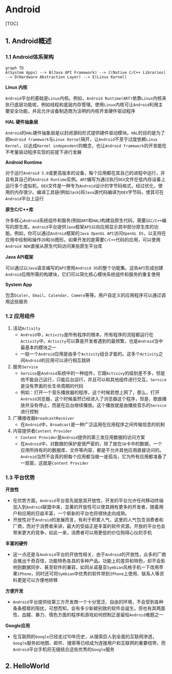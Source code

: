 # Android

[TOC]

## 1. Android概述

### 1.1 Android体系架构

```mermaid
graph TD
A(System Apps) --> B(Java API Framework) --> C(Native C/C++ Libraries) --> D(Hardware Abstraction Layer) --> E(Linux Kernel)
```

**Linux 内核**

`Android`平台的基础是`Linux`内核。例如，`Android Runtime(ART)`依靠`Linux`内核来执行底层功能呢，例如线程和底层内存管理。使用`Linux`内核可让`Android`利用主要安全功能，并且允许设备制造商为注明的内核开发硬件驱动程序

**HAL 硬件抽象层**

`Android`的`HAL`硬件抽象层是以封闭源码形式提供硬件驱动模块。`HAL`的目的是为了把`Android framework`与`Linux Kernel`隔开，让`Android`不至于过度依赖`Linux Kernel`，以达成`Kernel independent`的概念，也让`Android framework`的开发能在不考量驱动程序实现的前提下进行发展

**Android Runtime**

对于运行`Android 5.0`或更高版本的设备，每个应用都在其自己的进程中运行，并且有其自己的`Android Runtime`实例。`ART`编写为通过执行`DEX`文件在低内存设备上运行多个虚拟机，`DEX`文件是一种专为`Android`设计的字节码格式，经过优化，使用的内存很少。编译工具链(例如`Jack`)将`Java`源代码编译为`DEX`字节码，使其可在`Android`平台上运行

**原生C/C++库**

许多核心`Android`系统组件和服务(例如`ART`和`HAL`)构建自原生代码，需要以`C/C++`编写的原生库。`Android`平台提供`Java`框架`API`以向应用显示其中部分原生库的功能。例如，你可以通过`Android`框架的`Java OpenGL API`访问`OpenGL ES`，以支持在应用中绘制和操作`2D`和`3D`图形。如果开发的是需要`C/C++`代码的应用，可以使用`Android NDK`直接从原生代码访问某些原生平台库

**Java API框架**

可以通过以`Java`语言编写的`API`使用`Android OS`的整个功能集。这些`API`形成创建`Android`应用所需的构建块，它们可以简化核心模块系统组件和服务的重复使用

**System App**

包含`Dialer`、`Email`、`Calendar`、`Camera`等等。用户自定义的应用程序可以通过调用这些服务

### 1.2 应用组件

1. 活动`Activity`
   - `Android`中，`Activity`是所有程序的根本，所有程序的流程都运行在`Activity`中，`Activity`可以算是开发者遇到的最频繁，也是`Android`当中最基本的模块之一
   - 一般一个`Android`应用是由多个`Activity`组合才能的。这多个`Activity`之间`Android`的应用可以进行相互跳转
2. 服务`Service`
   - `Service`是`Android`系统中的一种组件，它跟`Activivy`的级别差不多，但是他不能自己运行，只能后台运行，并且可以和其他组件进行交互。`Service`是没有界面的长生命周期的代码
   - 例如：打开一个音乐播放器的程序，这个时候若想上网了，那么，打开`Android`浏览器，这个时候虽然已经进入了浏览器这个程序，但是，歌曲播放并没有停止，而是在后台继续播放。这个播放就是由播放音乐的`Service`进行控制
3. 广播接收器`BroadcastReceiver`
   - 在`Android`中，`Broadcast`是一种广泛运用在应用程序之间传输信息的机制
4. 内容提供者`Content Provider`
   - `Content Provider`是`Android`提供的第三发应用数据的访问方案
   - 在`Android`中，对数据的保护是很严密的，除了放在`SD`卡中的数据，一个应用所持有的的数据库、文件等内容，都是不允许其他应用直接访问的。`Android`当然不会真的把每个应用都当做一座孤岛，它为所有应用都准备了一扇窗，这就是`Content Provider`

### 1.3 平台优势

**开放性**

- 在优势方面，`Android`平台首先就是其开放性，开发的平台允许任何移动终端加入到`Android`联盟中来，显著的开放性可以使其拥有更多的开发者，随着用户和应用的日益丰富，一个崭新的平台也将很快走向成熟。
- 开放性对于`Android`的发展而言，有利于积累人气，这里的人气包含消费者和厂商，而对于消费者来讲，最大的受益正是丰富的软件资源。开放的平台也会带来更大的竞争，如此一来，消费者可以用更低的价位购得心仪的手机

**丰富的硬件**

- 这一点还是与`Android`平台的开放性相关，由于`Android`的开放性，众多的厂商会推出千奇百怪，功能特色各具的多种产品。功能上的差异和特色，却不会影响到数据同步、甚至软件的兼容，如同从诺基亚`Symbian`风格手机一下改用苹果`IPhone`，同时还可将`Symbian`中优秀的软件带到`IPhone`上使用、联系人等资料更是可以方便地转移

**方便开发**

- `Android`平台提供给第三方开发商一个十分宽泛、自由的环境，不会受到各种条条框框的阻扰，可想而知，会有多少新颖别致的软件会诞生。但也有其两面性，血腥、暴力、情色方面的程序和游戏如何控制正是留给`Android`难题之一

**Google应用**

- 在互联网的`Google`已经走过10年历史，从搜索巨人到全面的互联网渗透，`Google`服务如地图、邮件、搜索等已经成为连接用户和互联网的重要纽带，而`Android`平台手机将无缝结合这些优秀的`Google`服务

## 2. HelloWorld